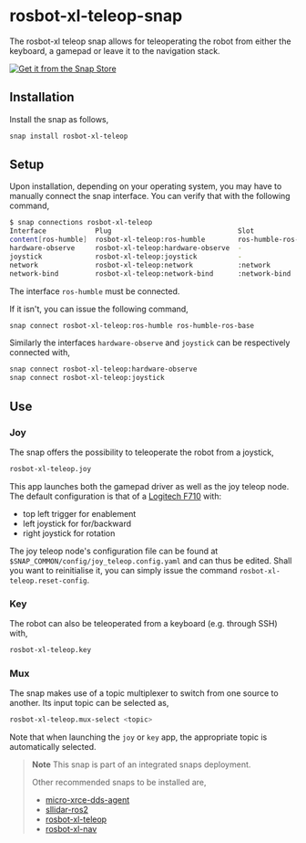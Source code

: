 # rosbot-xl-teleop-snap

The rosbot-xl teleop snap allows for teleoperating the robot from either the keyboard,
a gamepad or leave it to the navigation stack.

[![Get it from the Snap Store](https://snapcraft.io/static/images/badges/en/snap-store-black.svg)](https://snapcraft.io/rosbot-xl-teleop)

## Installation

Install the snap as follows,

```bash
snap install rosbot-xl-teleop
```

## Setup

Upon installation, depending on your operating system,
you may have to manually connect the snap interface.
You can verify that with the following command,

```bash
$ snap connections rosbot-xl-teleop
Interface            Plug                               Slot                            Notes
content[ros-humble]  rosbot-xl-teleop:ros-humble        ros-humble-ros-base:ros-humble  manual
hardware-observe     rosbot-xl-teleop:hardware-observe  -                               -
joystick             rosbot-xl-teleop:joystick          -                               -
network              rosbot-xl-teleop:network           :network                        -
network-bind         rosbot-xl-teleop:network-bind      :network-bind                   -

```

The interface `ros-humble` must be connected.

If it isn't, you can issue the following command,

```bash
snap connect rosbot-xl-teleop:ros-humble ros-humble-ros-base
```

Similarly the interfaces `hardware-observe` and `joystick` can be respectively connected with,

```bash
snap connect rosbot-xl-teleop:hardware-observe
snap connect rosbot-xl-teleop:joystick
```

## Use

### Joy

The snap offers the possibility to teleoperate the robot from a joystick,

```bash
rosbot-xl-teleop.joy
```

This app launches both the gamepad driver as well as the joy teleop node.
The default configuration is that of a [Logitech F710](https://www.logitechg.com/en-us/products/gamepads/f710-wireless-gamepad.html) with:

- top left trigger for enablement
- left joystick for for/backward
- right joystick for rotation

The joy teleop node's configuration file can be found at `$SNAP_COMMON/config/joy_teleop.config.yaml` and can thus be edited.
Shall you want to reinitialise it,
you can simply issue the command `rosbot-xl-teleop.reset-config`.

### Key

The robot can also be teleoperated from a keyboard (e.g. through SSH) with,

```bash
rosbot-xl-teleop.key
```

### Mux

The snap makes use of a topic multiplexer to switch from one source to another.
Its input topic can be selected as,

```bash
rosbot-xl-teleop.mux-select <topic>
```

Note that when launching the `joy` or `key` app,
the appropriate topic is automatically selected.

> **Note**
> This snap is part of an integrated snaps deployment.
>
> Other recommended snaps to be installed are,
>
> - [micro-xrce-dds-agent](LINK)
> - [sllidar-ros2](https://snapcraft.io/sllidar-ros2)
> - [rosbot-xl-teleop](https://snapcraft.io/rosbot-xl-teleop)
> - [rosbot-xl-nav](https://snapcraft.io/rosbot-xl-nav)
